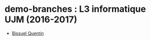 # demo-branches : L3 informatique UJM (2016-2017)

* [Bissuel Quentin](students/QBissuel.md "Quentin Bissuel, QBissuel pour les intimes...")
